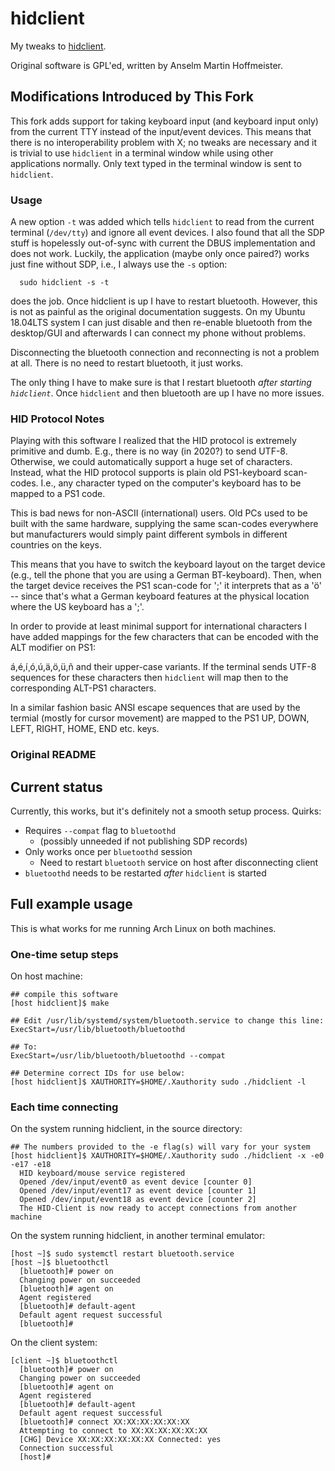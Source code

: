 # hidclient

My tweaks to [hidclient](http://anselm.hoffmeister.be/computer/hidclient/index.html.en).

Original software is GPL'ed, written by Anselm Martin Hoffmeister.

## Modifications Introduced by This Fork

This fork adds support for taking keyboard input (and keyboard input only)
from the current TTY instead of the input/event devices. This means
that there is no interoperability problem with X; no tweaks are necessary
and it is trivial to use `hidclient` in a terminal window while using other
applications normally. Only text typed in the terminal window is sent
to `hidclient`.

### Usage

A new option `-t` was added which tells `hidclient` to read from the current
terminal (`/dev/tty`) and ignore all event devices.
I also found that all the SDP stuff is hopelessly out-of-sync with current
the DBUS implementation and does not work. Luckily, the application (maybe
only once paired?) works just fine without SDP, i.e., I always use the `-s`
option:

      sudo hidclient -s -t

does the job. Once hidclient is up I have to restart bluetooth. However, 
this is not as painful as the original documentation suggests. On my Ubuntu
18.04LTS system I can just disable and then re-enable bluetooth from the
desktop/GUI and afterwards I can connect my phone without problems.

Disconnecting the bluetooth connection and reconnecting is not a problem
at all. There is no need to restart bluetooth, it just works.

The only thing I have to make sure is that I restart bluetooth
*after starting `hidclient`*. Once `hidclient` and then bluetooth
are up I have no more issues.

### HID Protocol Notes

Playing with this software I realized that the HID protocol is extremely
primitive and dumb. E.g., there is no way (in 2020?) to send UTF-8. Otherwise,
we could automatically support a huge set of characters. Instead, what the
HID protocol supports is plain old PS1-keyboard scan-codes. I.e., any
character typed on the computer's keyboard has to be mapped to a PS1 code.

This is bad news for non-ASCII (international) users. Old PCs used to
be built with the same hardware, supplying the same scan-codes everywhere
but manufacturers would simply paint different symbols in different countries
on the keys.

This means that you have to switch the keyboard layout on the target
device (e.g., tell the phone that you are using a German BT-keyboard).
Then, when the target device receives the PS1 scan-code for ';' it
interprets that as a 'ö' -- since that's what a German keyboard features
at the physical location where the US keyboard has a ';'.

In order to provide at least minimal support for international characters
I have added mappings for the few characters that can be encoded with
the ALT modifier on PS1:

á,é,í¸ó,ú,ä,ö,ü,ñ and their upper-case variants. If the terminal sends
UTF-8 sequences for these characters then `hidclient` will map then to
the corresponding ALT-PS1 characters.

In a similar fashion basic ANSI escape sequences that are used by
the termial (mostly for cursor movement) are mapped to the PS1 UP, DOWN,
LEFT, RIGHT, HOME, END etc. keys.

### Original README

## Current status

Currently, this works, but it's definitely not a smooth setup process. Quirks:

- Requires `--compat` flag to `bluetoothd`
    - (possibly unneeded if not publishing SDP records)
- Only works once per `bluetoothd` session
    - Need to restart `bluetooth` service on host after disconnecting client
- `bluetoothd` needs to be restarted *after* `hidclient` is started

## Full example usage

This is what works for me running Arch Linux on both machines.

### One-time setup steps

On host machine:

    ## compile this software
    [host hidclient]$ make

    ## Edit /usr/lib/systemd/system/bluetooth.service to change this line:
    ExecStart=/usr/lib/bluetooth/bluetoothd

    ## To:
    ExecStart=/usr/lib/bluetooth/bluetoothd --compat

    ## Determine correct IDs for use below:
    [host hidclient]$ XAUTHORITY=$HOME/.Xauthority sudo ./hidclient -l

### Each time connecting

On the system running hidclient, in the source directory:

    ## The numbers provided to the -e flag(s) will vary for your system
    [host hidclient]$ XAUTHORITY=$HOME/.Xauthority sudo ./hidclient -x -e0 -e17 -e18
      HID keyboard/mouse service registered
      Opened /dev/input/event0 as event device [counter 0]
      Opened /dev/input/event17 as event device [counter 1]
      Opened /dev/input/event18 as event device [counter 2]
      The HID-Client is now ready to accept connections from another machine

On the system running hidclient, in another terminal emulator:

    [host ~]$ sudo systemctl restart bluetooth.service
    [host ~]$ bluetoothctl
      [bluetooth]# power on
      Changing power on succeeded
      [bluetooth]# agent on
      Agent registered
      [bluetooth]# default-agent
      Default agent request successful
      [bluetooth]#

On the client system:

    [client ~]$ bluetoothctl
      [bluetooth]# power on
      Changing power on succeeded
      [bluetooth]# agent on
      Agent registered
      [bluetooth]# default-agent
      Default agent request successful
      [bluetooth]# connect XX:XX:XX:XX:XX:XX
      Attempting to connect to XX:XX:XX:XX:XX:XX
      [CHG] Device XX:XX:XX:XX:XX:XX Connected: yes
      Connection successful
      [host]#

